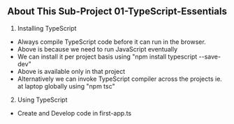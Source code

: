 ## About This Sub-Project 01-TypeScript-Essentials
1. Installing  TypeScript
- Always compile TypeScript code before it can run in the browser. 
- Above is because we need to run JavaScript eventually
- We can install it per project basis using "npm install typescript --save-dev"
- Above is available only in that project
- Alternatively we can invoke TypeScript compiler across the projects ie. at laptop globally using "npm tsc"

2. Using  TypeScript
- Create and Develop code in first-app.ts 


